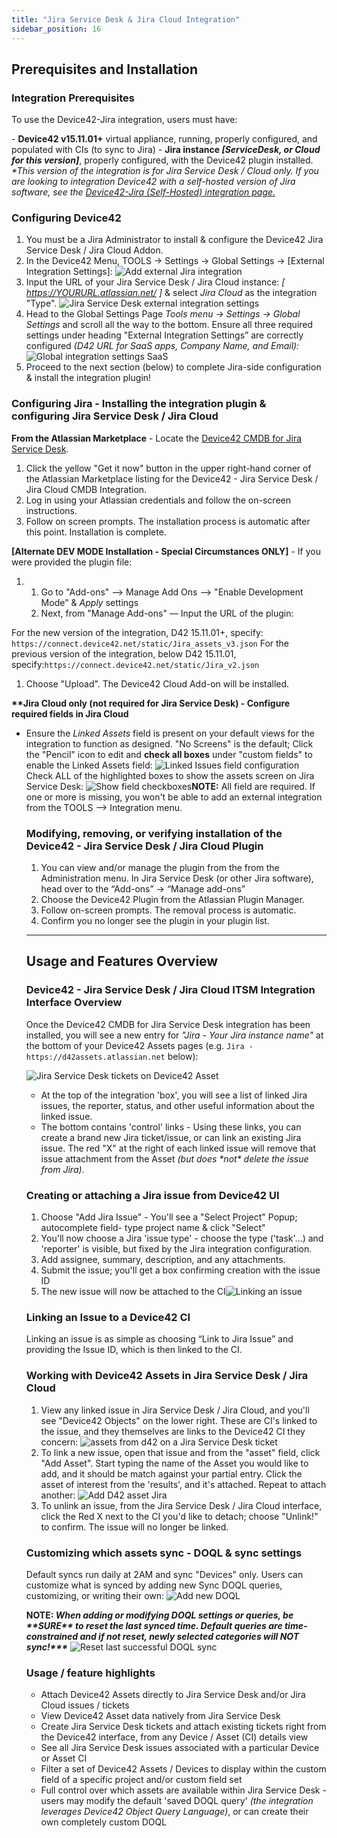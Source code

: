 ```yaml
---
title: "Jira Service Desk & Jira Cloud Integration"
sidebar_position: 16
---
```


## Prerequisites and Installation

### Integration Prerequisites

To use the Device42-Jira integration, users must have:

\- **Device42 v15.11.01+** virtual appliance, running, properly configured, and populated with CIs (to sync to Jira) - **Jira instance _\[ServiceDesk, or Cloud for this version\]_**, properly configured, with the Device42 plugin installed. _\*This version of the integration is for Jira Service Desk / Cloud only. If you are looking to integration Device42 with a self-hosted version of Jira software, see the [Device42-Jira (Self-Hosted) integration page.](device42-jira-integration.md)_

### Configuring Device42

1. You must be a Jira Administrator to install & configure the Device42 Jira Service Desk / Jira Cloud Addon.
2. In the Device42 Menu, TOOLS → Settings → Global Settings → \[External Integration Settings\]: ![Add external Jira integration](/assets/images/add_external_Jira_integration_menu.png)
3. Input the URL of your Jira Service Desk / Jira Cloud instance: _\[ https://YOURURL.atlassian.net/ \]_ & select _Jira Cloud_ as the integration "Type". ![Jira Service Desk external integration settings](/assets/images/external_integration_settings.png)
4. Head to the Global Settings Page _Tools menu -> Settings -> Global Settings_ and scroll all the way to the bottom. Ensure all three required settings under heading "External Integration Settings” are correctly configured _(D42 URL for SaaS apps, Company Name, and Email):_ ![Global integration settings SaaS](/assets/images/global_SaaS_settings.png)
5. Proceed to the next section (below) to complete Jira-side configuration & install the integration plugin!

### Configuring Jira - Installing the integration plugin & configuring Jira Service Desk / Jira Cloud

**From the Atlassian Marketplace** - Locate the [Device42 CMDB for Jira Service Desk](https://marketplace.atlassian.com/search?query=device42).

1. Click the yellow "Get it now" button in the upper right-hand corner of the Atlassian Marketplace listing for the Device42 - Jira Service Desk / Jira Cloud CMDB Integration.
2. Log in using your Atlassian credentials and follow the on-screen instructions.
3. Follow on screen prompts. The installation process is automatic after this point. Installation is complete.

**\[Alternate DEV MODE Installation - Special Circumstances ONLY\]** - If you were provided the plugin file:

1. 1. Go to "Add-ons" –> Manage Add Ons –> "Enable Development Mode" & _Apply_ settings
    2. Next, from "Manage Add-ons" — Input the URL of the plugin:

For the new version of the integration, D42 15.11.01+, specify: `https://connect.device42.net/static/Jira_assets_v3.json` For the previous version of the integration, below D42 15.11.01, specify:`https://connect.device42.net/static/Jira_v2.json`

1. Choose "Upload". The Device42 Cloud Add-on will be installed.

**\*\*Jira Cloud only (not required for Jira Service Desk) - Configure required fields in Jira Cloud**

- Ensure the _Linked Assets_ field is present on your default views for the integration to function as designed. "No Screens" is the default; Click the "Pencil" icon to edit and **check all boxes** under "custom fields" to enable the Linked Assets field: ![Linked Issues field configuration](/assets/images/Linked_issues_field_config.png) Check ALL of the highlighted boxes to show the assets screen on Jira Service Desk: ![Show field checkboxes ](/assets/images/Associate_field_Linked_assets_to_screen.png)**NOTE:** All field are required. If one or more is missing, you won't be able to add an external integration from the TOOLS --> Integration menu.
    
    ### Modifying, removing, or verifying installation of the Device42 - Jira Service Desk / Jira Cloud Plugin
    
    1. You can view and/or manage the plugin from the from the Administration menu. In Jira Service Desk (or other Jira software), head over to the “Add-ons” → “Manage add-ons”
    2. Choose the Device42 Plugin from the Atlassian Plugin Manager.
    3. Follow on-screen prompts. The removal process is automatic.
    4. Confirm you no longer see the plugin in your plugin list.
    
    * * *
    
    ## Usage and Features Overview
    
    ### Device42 - Jira Service Desk / Jira Cloud ITSM Integration Interface Overview
    
    Once the Device42 CMDB for Jira Service Desk integration has been installed, you will see a new entry for _"Jira - Your Jira instance name"_ at the bottom of your Device42 Assets pages (e.g. `Jira - https://d42assets.atlassian.net` below):
    
    ![Jira Service Desk tickets on Device42 Asset](/assets/images/Jira-integration-interface-on-D42-Asset-HL.png)
    
    - At the top of the integration 'box', you will see a list of linked Jira issues, the reporter, status, and other useful information about the linked issue.
    - The bottom contains 'control' links - Using these links, you can create a brand new Jira ticket/issue, or can link an existing Jira issue. The red "X" at the right of each linked issue will remove that issue attachment from the Asset _(but does \*not\* delete the issue from Jira)_.
    
    ### Creating or attaching a Jira issue from Device42 UI
    
    1. Choose "Add Jira Issue" - You'll see a "Select Project" Popup; autocomplete field- type project name & click "Select"
    2. You'll now choose a Jira 'issue type' - choose the type ('task'…) and 'reporter' is visible, but fixed by the Jira integration configuration.
    3. Add assignee, summary, description, and any attachments.
    4. Submit the issue; you'll get a box confirming creation with the issue ID
    5. The new issue will now be attached to the CI![Linking an issue](/assets/images/Add_Jira_Issue_Magnified.PNG)
    
    ### Linking an Issue to a Device42 CI
    
    Linking an issue is as simple as choosing “Link to Jira Issue” and providing the Issue ID, which is then linked to the CI.
    
    ### Working with Device42 Assets in Jira Service Desk / Jira Cloud
    
    1. View any linked issue in Jira Service Desk / Jira Cloud, and you'll see "Device42 Objects" on the lower right. These are CI's linked to the issue, and they themselves are links to the Device42 CI they concern: ![assets from d42 on a Jira Service Desk ticket](/assets/images/D42_assets_in_Jira.png)
    2. To link a new issue, open that issue and from the "asset" field, click "Add Asset". Start typing the name of the Asset you would like to add, and it should be match against your partial entry. Click the asset of interest from the 'results', and it's attached. Repeat to attach another: ![Add D42 asset Jira](/assets/images/add_d42_asset_jira.png)
    3. To unlink an issue, from the Jira Service Desk / Jira Cloud interface, click the Red X next to the CI you'd like to detach; choose "Unlink!" to confirm. The issue will no longer be linked.
    
    ### Customizing which assets sync - DOQL & sync settings
    
    Default syncs run daily at 2AM and sync "Devices" only. Users can customize what is synced by adding new Sync DOQL queries, customizing, or writing their own: ![Add new DOQL](/assets/images/Sync_DOQL_queries.png)
    
    **NOTE: _When adding or modifying DOQL settings or queries, be \*\*SURE\*\* to reset the last synced time. Default queries are time-constrained and if not reset, newly selected categories will NOT sync!\*\*\*_** ![Reset last successful DOQL sync](/assets/images/Reset_last_run_success_Time-1.png)
    
    ### Usage / feature highlights
    
    - Attach Device42 Assets directly to Jira Service Desk and/or Jira Cloud issues / tickets
    - View Device42 Asset data natively from Jira Service Desk
    - Create Jira Service Desk tickets and attach existing tickets right from the Device42 interface, from any Device / Asset (CI) details view
    - See all Jira Service Desk issues associated with a particular Device or Asset CI
    - Filter a set of Device42 Assets / Devices to display within the custom field of a specific project and/or custom field set
    - Full control over which assets are available within Jira Service Desk - users may modify the default 'saved DOQL query' _(the integration leverages Device42 Object Query Language)_, or can create their own completely custom DOQL
